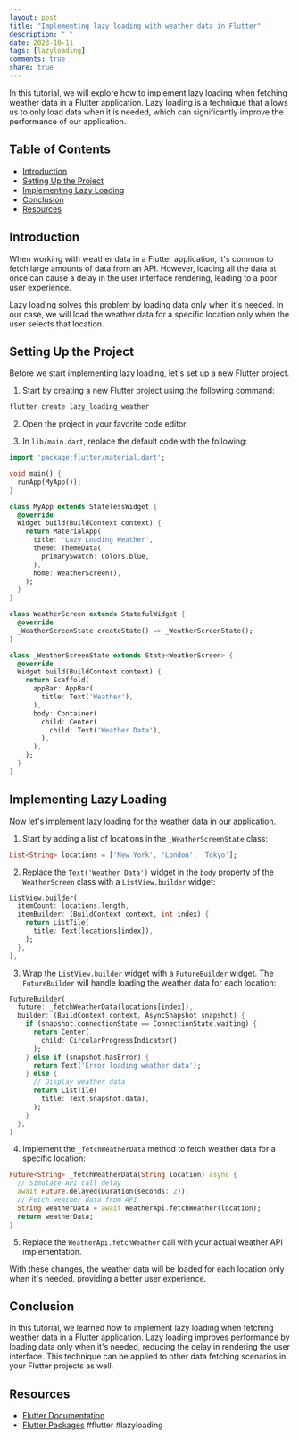 ```yaml
---
layout: post
title: "Implementing lazy loading with weather data in Flutter"
description: " "
date: 2023-10-11
tags: [lazyloading]
comments: true
share: true
---
```


In this tutorial, we will explore how to implement lazy loading when fetching weather data in a Flutter application. Lazy loading is a technique that allows us to only load data when it is needed, which can significantly improve the performance of our application.

## Table of Contents

- [Introduction](#introduction)
- [Setting Up the Project](#setting-up-the-project)
- [Implementing Lazy Loading](#implementing-lazy-loading)
- [Conclusion](#conclusion)
- [Resources](#resources)

## Introduction

When working with weather data in a Flutter application, it's common to fetch large amounts of data from an API. However, loading all the data at once can cause a delay in the user interface rendering, leading to a poor user experience.

Lazy loading solves this problem by loading data only when it's needed. In our case, we will load the weather data for a specific location only when the user selects that location.

## Setting Up the Project

Before we start implementing lazy loading, let's set up a new Flutter project.

1. Start by creating a new Flutter project using the following command:

```dart
flutter create lazy_loading_weather
```

2. Open the project in your favorite code editor.

3. In `lib/main.dart`, replace the default code with the following:

```dart
import 'package:flutter/material.dart';

void main() {
  runApp(MyApp());
}

class MyApp extends StatelessWidget {
  @override
  Widget build(BuildContext context) {
    return MaterialApp(
      title: 'Lazy Loading Weather',
      theme: ThemeData(
        primarySwatch: Colors.blue,
      ),
      home: WeatherScreen(),
    );
  }
}

class WeatherScreen extends StatefulWidget {
  @override
  _WeatherScreenState createState() => _WeatherScreenState();
}

class _WeatherScreenState extends State<WeatherScreen> {
  @override
  Widget build(BuildContext context) {
    return Scaffold(
      appBar: AppBar(
        title: Text('Weather'),
      ),
      body: Container(
        child: Center(
          child: Text('Weather Data'),
        ),
      ),
    );
  }
}
```

## Implementing Lazy Loading

Now let's implement lazy loading for the weather data in our application.

1. Start by adding a list of locations in the `_WeatherScreenState` class:

```dart
List<String> locations = ['New York', 'London', 'Tokyo'];
```

2. Replace the `Text('Weather Data')` widget in the `body` property of the `WeatherScreen` class with a `ListView.builder` widget:

```dart
ListView.builder(
  itemCount: locations.length,
  itemBuilder: (BuildContext context, int index) {
    return ListTile(
      title: Text(locations[index]),
    );
  },
),
```

3. Wrap the `ListView.builder` widget with a `FutureBuilder` widget. The `FutureBuilder` will handle loading the weather data for each location:

```dart
FutureBuilder(
  future: _fetchWeatherData(locations[index]),
  builder: (BuildContext context, AsyncSnapshot snapshot) {
    if (snapshot.connectionState == ConnectionState.waiting) {
      return Center(
        child: CircularProgressIndicator(),
      );
    } else if (snapshot.hasError) {
      return Text('Error loading weather data');
    } else {
      // Display weather data
      return ListTile(
        title: Text(snapshot.data),
      );
    }
  },
)
```

4. Implement the `_fetchWeatherData` method to fetch weather data for a specific location:

```dart
Future<String> _fetchWeatherData(String location) async {
  // Simulate API call delay
  await Future.delayed(Duration(seconds: 2));
  // Fetch weather data from API
  String weatherData = await WeatherApi.fetchWeather(location);
  return weatherData;
}
```

5. Replace the `WeatherApi.fetchWeather` call with your actual weather API implementation.

With these changes, the weather data will be loaded for each location only when it's needed, providing a better user experience.

## Conclusion

In this tutorial, we learned how to implement lazy loading when fetching weather data in a Flutter application. Lazy loading improves performance by loading data only when it's needed, reducing the delay in rendering the user interface. This technique can be applied to other data fetching scenarios in your Flutter projects as well.

## Resources

- [Flutter Documentation](https://flutter.dev/docs)
- [Flutter Packages](https://pub.dev/) #flutter #lazyloading